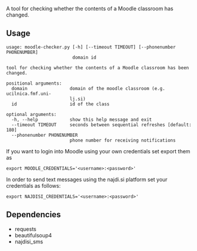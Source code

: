 A tool for checking whether the contents of a Moodle classroom has changed.

## Usage

```
usage: moodle-checker.py [-h] [--timeout TIMEOUT] [--phonenumber PHONENUMBER]
                         domain id

tool for checking whether the contents of a Moodle classroom has been changed.

positional arguments:
  domain                domain of the moodle classroom (e.g. ucilnica.fmf.uni-
                        lj.si)
  id                    id of the class

optional arguments:
  -h, --help            show this help message and exit
  --timeout TIMEOUT     seconds between sequential refreshes [default: 180]
  --phonenumber PHONENUMBER
                        phone number for receiving notifications
```

If you want to login into Moodle using your own credentials set export them as
```
export MOODLE_CREDENTIALS='<username>:<password>'
```

In order to send text messages using the najdi.si platform set your credentials as follows:
```
export NAJDISI_CREDENTIALS='<username>:<password>'
```

## Dependencies

- requests
- beautifulsoup4
- najdisi_sms
